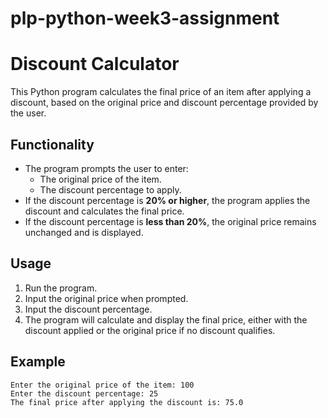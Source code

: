 # plp-python-week3-assignment

# Discount Calculator

This Python program calculates the final price of an item after applying a discount, based on the original price and discount percentage provided by the user. 

## Functionality

- The program prompts the user to enter:
  - The original price of the item.
  - The discount percentage to apply.
- If the discount percentage is **20% or higher**, the program applies the discount and calculates the final price.
- If the discount percentage is **less than 20%**, the original price remains unchanged and is displayed.

## Usage

1. Run the program.
2. Input the original price when prompted.
3. Input the discount percentage.
4. The program will calculate and display the final price, either with the discount applied or the original price if no discount qualifies.

## Example

```
Enter the original price of the item: 100
Enter the discount percentage: 25
The final price after applying the discount is: 75.0
```
